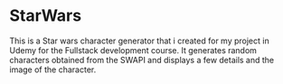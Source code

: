# StarWars
This is a Star wars character generator that i created for my project in Udemy for the Fullstack development course.
It generates random characters obtained from the SWAPI and displays a few details and the image of the character.
